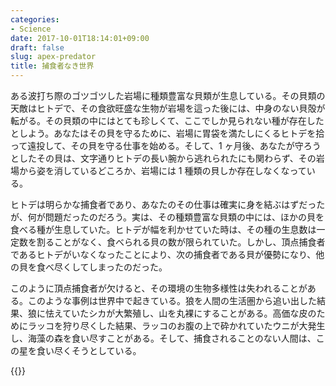 ```yaml
---
categories:
- Science
date: 2017-10-01T18:14:01+09:00
draft: false
slug: apex-predator
title: 捕食者なき世界
---
```


ある波打ち際のゴツゴツした岩場に種類豊富な貝類が生息している。その貝類の天敵はヒトデで、その食欲旺盛な生物が岩場を這った後には、中身のない貝殻が転がる。その貝類の中にはとても珍しくて、ここでしか見られない種が存在したとしよう。あなたはその貝を守るために、岩場に胃袋を満たしにくるヒトデを拾って遠投して、その貝を守る仕事を始める。そして、1 ヶ月後、あなたが守ろうとしたその貝は、文字通りヒトデの長い腕から逃れられたにも関わらず、その岩場から姿を消しているどころか、岩場には 1 種類の貝しか存在しなくなっている。

ヒトデは明らかな捕食者であり、あなたのその仕事は確実に身を結ぶはずだったが、何が問題だったのだろう。実は、その種類豊富な貝類の中には、ほかの貝を食べる種が生息していた。ヒトデが幅を利かせていた時は、その種の生息数は一定数を割ることがなく、食べられる貝の数が限られていた。しかし、頂点捕食者であるヒトデがいなくなったことにより、次の捕食者である貝が優勢になり、他の貝を食べ尽くしてしまったのだった。

このように頂点捕食者が欠けると、その環境の生物多様性は失われることがある。このような事例は世界中で起きている。狼を人間の生活圏から追い出した結果、狼に怯えていたシカが大繁殖し、山を丸裸にすることがある。高価な皮のためにラッコを狩り尽くした結果、ラッコのお腹の上で砕かれていたウニが大発生し、海藻の森を食い尽すことがある。そして、捕食されることのない人間は、この星を食い尽くそうとしている。

{{<amazon id="4167901129" title="捕食者なき世界 (文春文庫)" src="https://images-fe.ssl-images-amazon.com/images/I/51BMAbeF4mL._SL160_.jpg">}}